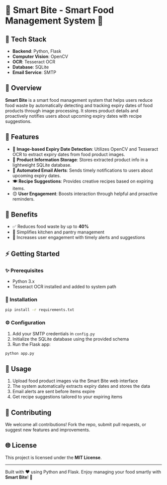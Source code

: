 # 🍲 Smart Bite - Smart Food Management System 🍲

## 🔧 Tech Stack

* **Backend**: Python, Flask
* **Computer Vision**: OpenCV
* **OCR**: Tesseract OCR
* **Database**: SQLite
* **Email Service**: SMTP

## 📄 Overview

**Smart Bite** is a smart food management system that helps users reduce food waste by automatically detecting and tracking expiry dates of food products through image processing. It stores product details and proactively notifies users about upcoming expiry dates with recipe suggestions.

## 🔹 Features

* 📸 **Image-based Expiry Date Detection**: Utilizes OpenCV and Tesseract OCR to extract expiry dates from food product images.
* 📅 **Product Information Storage**: Stores extracted product info in a lightweight SQLite database.
* 📧 **Automated Email Alerts**: Sends timely notifications to users about upcoming expiry dates.
* 🍽️ **Recipe Suggestions**: Provides creative recipes based on expiring items.
* 😊 **User Engagement**: Boosts interaction through helpful and proactive reminders.

## 🌟 Benefits

* ✅ Reduces food waste by up to **40%**
* 🏡 Simplifies kitchen and pantry management
* 📢 Increases user engagement with timely alerts and suggestions

## ⚡ Getting Started

### ✨ Prerequisites

* Python 3.x
* Tesseract OCR installed and added to system path

### 🚀 Installation

```bash
pip install -r requirements.txt
```

### ⚙️ Configuration

1. Add your SMTP credentials in `config.py`
2. Initialize the SQLite database using the provided schema
3. Run the Flask app:

```bash
python app.py
```

## 🔄 Usage

1. Upload food product images via the Smart Bite web interface
2. The system automatically extracts expiry dates and stores the data
3. Email alerts are sent before items expire
4. Get recipe suggestions tailored to your expiring items

## 👥 Contributing

We welcome all contributions! Fork the repo, submit pull requests, or suggest new features and improvements.

## 🌐 License

This project is licensed under the **MIT License**.

---

Built with ❤️ using Python and Flask. Enjoy managing your food smartly with **Smart Bite**! 🍲
